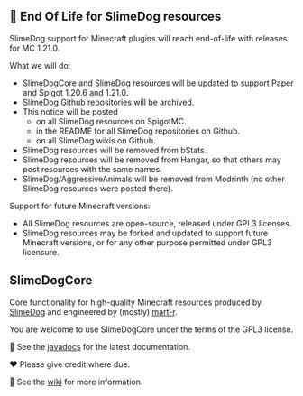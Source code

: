 ## 🛑 End Of Life for SlimeDog resources

SlimeDog support for Minecraft plugins will reach end-of-life with releases for MC 1.21.0.

What we will do:
- SlimeDogCore and SlimeDog resources will be updated to support Paper and Spigot 1.20.6 and 1.21.0.
- SlimeDog Github repositories will be archived.
- This notice will be posted
  - on all SlimeDog resources on SpigotMC.
  - in the README for all SlimeDog repositories on Github.
  - on all SlimeDog wikis on Github. 
- SlimeDog resources will be removed from bStats.
- SlimeDog resources will be removed from Hangar, so that others may post resources with the same names.
- SlimeDog/AggressiveAnimals will be removed from Modrinth (no other SlimeDog resources were posted there).

Support for future Minecraft versions:
- All SlimeDog resources are open-source, released under GPL3 licenses.
- SlimeDog resources may be forked and updated to support future Minecraft versions, or for any other purpose permitted under GPL3 licensure.

## SlimeDogCore
Core functionality for high-quality Minecraft resources produced by [SlimeDog](https://github.com/SlimeDog) and engineered by (mostly) [mart-r](https://github.com/mart-r).

You are welcome to use SlimeDogCore under the terms of the GPL3 license.

📜 See the [javadocs](https://github.com/SlimeDog/SlimeDogCore/releases) for the latest documentation.

♥️ Please give credit where due.

📜 See the [wiki](https://github.com/SlimeDog/SlimeDogCore/wiki) for more information.
